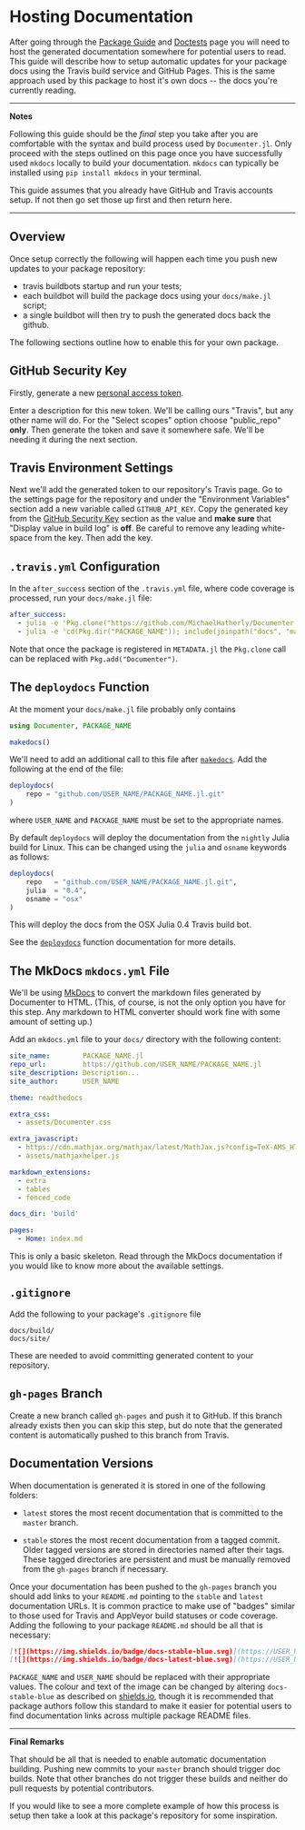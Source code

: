 # Hosting Documentation

After going through the [Package Guide]({ref}) and [Doctests]({ref}) page you will need to
host the generated documentation somewhere for potential users to read. This guide will
describe how to setup automatic updates for your package docs using the Travis build service
and GitHub Pages. This is the same approach used by this package to host it's own docs --
the docs you're currently reading.

---

**Notes**

Following this guide should be the *final* step you take after you are comfortable with the
syntax and build process used by `Documenter.jl`. Only proceed with the steps outlined on
this page once you have successfully used `mkdocs` locally to build your documentation.
`mkdocs` can typically be installed using `pip install mkdocs` in your terminal.

This guide assumes that you already have GitHub and Travis accounts setup. If not then go
set those up first and then return here.

---

## Overview

Once setup correctly the following will happen each time you push new updates to your
package repository:

- travis buildbots startup and run your tests;
- each buildbot will build the package docs using your `docs/make.jl` script;
- a single buildbot will then try to push the generated docs back the github.

The following sections outline how to enable this for your own package.

## GitHub Security Key

Firstly, generate a new [personal access token](https://github.com/settings/tokens).

Enter a description for this new token. We'll be calling ours "Travis", but any other name
will do. For the "Select scopes" option choose "public_repo" **only**. Then generate the
token and save it somewhere safe. We'll be needing it during the next section.

## Travis Environment Settings

Next we'll add the generated token to our repository's Travis page. Go to the settings page
for the repository and under the "Environment Variables" section add a new variable called
`GITHUB_API_KEY`. Copy the generated key from the [GitHub Security Key]({ref}) section as
the value and **make sure** that "Display value in build log" is **off**. Be careful to remove any leading white-space from the key. Then add the key.

## `.travis.yml` Configuration

In the `after_success` section of the `.travis.yml` file, where code coverage is processed,
run your `docs/make.jl` file:

```yaml
after_success:
  - julia -e 'Pkg.clone("https://github.com/MichaelHatherly/Documenter.jl")'
  - julia -e 'cd(Pkg.dir("PACKAGE_NAME")); include(joinpath("docs", "make.jl"))'
```

Note that once the package is registered in `METADATA.jl` the `Pkg.clone` call can be
replaced with `Pkg.add("Documenter")`.

## The `deploydocs` Function

At the moment your `docs/make.jl` file probably only contains

```julia
using Documenter, PACKAGE_NAME

makedocs()
```

We'll need to add an additional call to this file after [`makedocs`]({ref}). Add the
following at the end of the file:

```julia
deploydocs(
    repo = "github.com/USER_NAME/PACKAGE_NAME.jl.git"
)
```

where `USER_NAME` and `PACKAGE_NAME` must be set to the appropriate names.

By default `deploydocs` will deploy the documentation from the `nightly` Julia build for
Linux. This can be changed using the `julia` and `osname` keywords as follows:

```julia
deploydocs(
    repo   = "github.com/USER_NAME/PACKAGE_NAME.jl.git",
    julia  = "0.4",
    osname = "osx"
)
```

This will deploy the docs from the OSX Julia 0.4 Travis build bot.

See the [`deploydocs`]({ref}) function documentation for more details.

## The MkDocs `mkdocs.yml` File

We'll be using [MkDocs](http://www.mkdocs.org) to convert the markdown files generated by
Documenter to HTML. (This, of course, is not the only option you have for this step. Any
markdown to HTML converter should work fine with some amount of setting up.)

Add an `mkdocs.yml` file to your `docs/` directory with the following content:

```yaml
site_name:        PACKAGE_NAME.jl
repo_url:         https://github.com/USER_NAME/PACKAGE_NAME.jl
site_description: Description...
site_author:      USER_NAME

theme: readthedocs

extra_css:
  - assets/Documenter.css

extra_javascript:
  - https://cdn.mathjax.org/mathjax/latest/MathJax.js?config=TeX-AMS_HTML
  - assets/mathjaxhelper.js

markdown_extensions:
  - extra
  - tables
  - fenced_code

docs_dir: 'build'

pages:
  - Home: index.md
```

This is only a basic skeleton. Read through the MkDocs documentation if you would like to
know more about the available settings.

## `.gitignore`

Add the following to your package's `.gitignore` file

```
docs/build/
docs/site/
```

These are needed to avoid committing generated content to your repository.

## `gh-pages` Branch

Create a new branch called `gh-pages` and push it to GitHub. If this branch already exists
then you can skip this step, but do note that the generated content is automatically pushed
to this branch from Travis.

## Documentation Versions

When documentation is generated it is stored in one of the following folders:

- `latest` stores the most recent documentation that is committed to the `master` branch.

- `stable` stores the most recent documentation from a tagged commit. Older tagged versions
  are stored in directories named after their tags. These tagged directories are persistent
  and must be manually removed from the `gh-pages` branch if necessary.

Once your documentation has been pushed to the `gh-pages` branch you should add links to
your `README.md` pointing to the `stable` and `latest` documentation URLs. It is common
practice to make use of "badges" similar to those used for Travis and AppVeyor build
statuses or code coverage. Adding the following to your package `README.md` should be all
that is necessary:

```markdown
[![](https://img.shields.io/badge/docs-stable-blue.svg)](https://USER_NAME.github.io/PACKAGE_NAME.jl/stable)
[![](https://img.shields.io/badge/docs-latest-blue.svg)](https://USER_NAME.github.io/PACKAGE_NAME.jl/latest)
```

`PACKAGE_NAME` and `USER_NAME` should be replaced with their appropriate values. The colour
and text of the image can be changed by altering `docs-stable-blue` as described on
[shields.io](http://shields.io), though it is recommended that package authors follow this
standard to make it easier for potential users to find documentation links across multiple
package README files.

---

**Final Remarks**

That should be all that is needed to enable automatic documentation building. Pushing new
commits to your `master` branch should trigger doc builds. Note that other branches do not
trigger these builds and neither do pull requests by potential contributors.

If you would like to see a more complete example of how this process is setup then take a
look at this package's repository for some inspiration.
